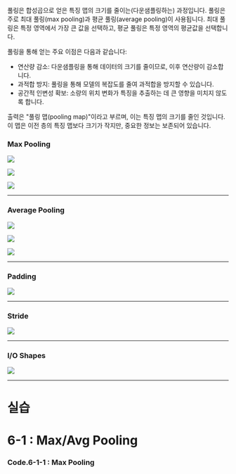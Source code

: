 
풀링은 합성곱으로 얻은 특징 맵의 크기를 줄이는(다운샘플링하는) 과정입니다. 풀링은 주로 최대 풀링(max pooling)과 평균 풀링(average pooling)이 사용됩니다. 최대 풀링은 특정 영역에서 가장 큰 값을 선택하고, 평균 풀링은 특정 영역의 평균값을 선택합니다.

풀링을 통해 얻는 주요 이점은 다음과 같습니다:

- 연산량 감소: 다운샘플링을 통해 데이터의 크기를 줄이므로, 이후 연산량이 감소합니다.
- 과적합 방지: 풀링을 통해 모델의 복잡도를 줄여 과적합을 방지할 수 있습니다.
- 공간적 인변성 확보: 소량의 위치 변화가 특징을 추출하는 데 큰 영향을 미치지 않도록 합니다.

출력은 "풀링 맵(pooling map)"이라고 부르며, 이는 특징 맵의 크기를 줄인 것입니다. 이 맵은 이전 층의 특징 맵보다 크기가 작지만, 중요한 정보는 보존되어 있습니다.



### Max Pooling
![](1.Pooling_Layer.png)

![](3.Pooling_Layer.png)

![](4.Pooling_Layer.png)




---
### Average Pooling
![](2.Pooling_Layer.png)

![](5.Pooling_Layer.png)

![](6.Pooling_Layer.png)



---

### Padding

![](7.Pooling_Layer.png)


---

### Stride

![](8.Pooling_Layer.png)



---
### I/O Shapes
![](9.Pooling_Layer.png)





---
# 실습


# 6-1 : Max/Avg Pooling

### Code.6-1-1 : Max Pooling
``` python

```

